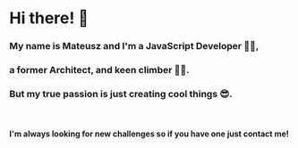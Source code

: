 # Hi there! 👋<br>
### My name is Mateusz and I'm a JavaScript Developer 👨‍💻️,<br>
### a former Architect, and keen climber 🧗‍♂️️. <br>
### But my true passion is just creating cool things 😎️.
<br>

#### I'm always looking for new challenges so if you have one just contact me!
